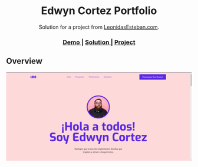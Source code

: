 <!-- Please update value in the {}  -->

<h1 align="center">Edwyn Cortez Portfolio</h1>

<div align="center">
   Solution for a project from  <a href="https://leonidasesteban.com/proyectos" target="_blank">LeonidasEsteban.com</a>.
</div>

<div align="center">
  <h3>
    <a href="https://alecanl.github.io/edwyn-portfolio/">
      Demo
    </a>
    <span> | </span>
    <a href="https://github.com/AlecANL/edwyn-portfolio">
      Solution
    </a>
    <span> | </span>
    <a href="https://leonidasesteban.com/proyectos/portafolio-edwyn">
      Project
    </a>
  </h3>
</div>

<!-- OVERVIEW -->

## Overview

![screenshot](/assets/images/design.png)
